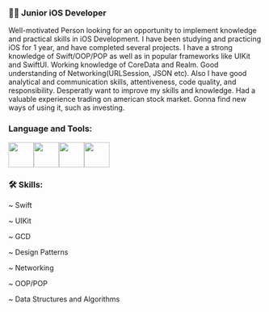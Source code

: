 ### 👨‍💻 Junior iOS Developer

Well-motivated Person looking for an opportunity to implement knowledge and practical skills in iOS Development. I have been studying and practicing iOS for 1 year, and have completed several projects. I have a strong knowledge of Swift/OOP/POP as well as in popular frameworks like UIKit and SwiftUI. Working knowledge of CoreData and Realm. Good understanding of Networking(URLSession, JSON etc). Also I have good analytical and communication skills, attentiveness, code quality, and responsibility. Desperatly want to improve my skills and knowledge. Had a valuable experience trading on american stock market. Gonna find new ways of using it, such as investing.



### Language and Tools:

<img height=50 src="https://cdn.jsdelivr.net/gh/devicons/devicon/icons/swift/swift-original.svg"/><img height=50 
src="https://cdn.jsdelivr.net/gh/devicons/devicon/icons/git/git-plain.svg"/><img height=50 src="https://cdn.jsdelivr.net/gh/devicons/devicon/icons/github/github-original.svg"/><img height=50 src="https://cdn.jsdelivr.net/gh/devicons/devicon/icons/canva/canva-original.svg"/>



### 🛠️ Skills:

~ Swift

~ UIKit

~ GCD

~ Design Patterns

~ Networking

~ OOP/POP

~ Data Structures and Algorithms

